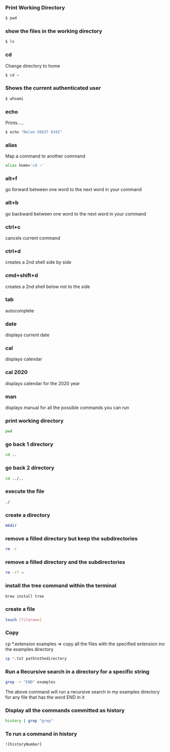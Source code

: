 
### Print Working Directory
```bash
$ pwd
```
### show the files in the working directory
```bash
$ ls
```

### cd
Change directory to home 
```bash
$ cd ~
```
### Shows the current authenticated user 
```bash
$ whoami
```

### echo
Prints..... 
```bash
$ echo "Nelan 56837 6342"
```
### alias
Map a command to another command
```bash
alias home='cd ~'
```
### alt+f
go forward between one word to the next word in your command

### alt+b
go backward between one word to the next word in your command

### ctrl+c
cancels current command

### ctrl+d
creates a 2nd shell side by side

### cmd+shift+d
creates a 2nd shell below not to the side

### tab
autocomplete

### date
displays current date

### cal
displays calendar

### cal 2020
displays calendar for the 2020 year

### man 
displays manual for all the possible commands you can run

### print working directory
```bash
pwd
```

### go back 1 directory
```bash
cd .. 
```

### go back 2 directory
```bash
cd ../.. 
```

### execute the file
```bash
./
```

### create a directory
```bash
mkdir
```

### remove a filled directory but keep the subdirectories
```bash
rm -r
```

### remove a filled directory and the subdirectories
```bash
rm -rf ⇒ 
```
### install the tree command within the terminal
```bash
brew install tree 
```

### create a file
```bash
touch [filename]
```
### Copy
cp *.extension examples ⇒ copy all the files with the specified extension ino the examples directory
```bash
cp *.txt pathtothedirectory
```

### Run a Recursive search in a directory for a specific string 
```bash
grep -r "END" examples
```
The above command will run a recursive search in my examples directory for any file that has the word END in it

### Display all the commands committed as history
```bash
history | grep "grep" 
```

### To run a command in history
```bash
![historyNumber]
```
